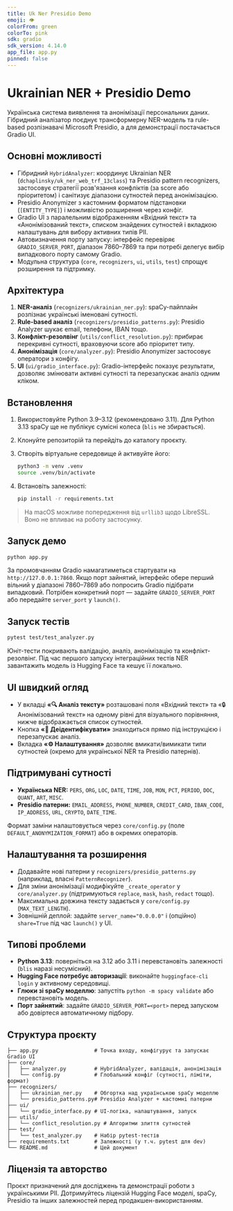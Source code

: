 ```yaml
---
title: Uk Ner Presidio Demo
emoji: 👁
colorFrom: green
colorTo: pink
sdk: gradio
sdk_version: 4.14.0
app_file: app.py
pinned: false
---
```

# Ukrainian NER + Presidio Demo

Українська система виявлення та анонімізації персональних даних. Гібридний аналізатор поєднує трансформерну NER-модель та rule-based розпізнавачі Microsoft Presidio, а для демонстрації постачається Gradio UI.

## Основні можливості
- Гібридний `HybridAnalyzer`: координує Ukrainian NER (`dchaplinsky/uk_ner_web_trf_13class`) та Presidio pattern recognizers, застосовує стратегії розв'язання конфліктів (за score або пріоритетом) і санітизує діапазони сутностей перед анонімізацією.
- Presidio Anonymizer з кастомним форматом підстановки (`[ENTITY_TYPE]`) і можливістю розширення через конфіг.
- Gradio UI з паралельним відображенням «Вхідний текст» та «Анонімізований текст», списком знайдених сутностей і вкладкою налаштувань для вибору активних типів PII.
- Автовизначення порту запуску: інтерфейс перевіряє `GRADIO_SERVER_PORT`, діапазон 7860–7869 та при потребі делегує вибір випадкового порту самому Gradio.
- Модульна структура (`core`, `recognizers`, `ui`, `utils`, `test`) спрощує розширення та підтримку.

## Архітектура
1. **NER-аналіз** (`recognizers/ukrainian_ner.py`): spaCy-пайплайн розпізнає українські іменовані сутності.
2. **Rule-based аналіз** (`recognizers/presidio_patterns.py`): Presidio Analyzer шукає email, телефони, IBAN тощо.
3. **Конфлікт-резолвінг** (`utils/conflict_resolution.py`): прибирає перекривні сутності, враховуючи score або пріоритет типу.
4. **Анонімізація** (`core/analyzer.py`): Presidio Anonymizer застосовує оператори з конфігу.
5. **UI** (`ui/gradio_interface.py`): Gradio-інтерфейс показує результати, дозволяє змінювати активні сутності та перезапускає аналіз одним кліком.

## Встановлення
1. Використовуйте Python 3.9–3.12 (рекомендовано 3.11). Для Python 3.13 spaCy ще не публікує сумісні колеса (`blis` не збирається).
2. Клонуйте репозиторій та перейдіть до каталогу проєкту.
3. Створіть віртуальне середовище й активуйте його:

   ```bash
   python3 -m venv .venv
   source .venv/bin/activate
   ```

4. Встановіть залежності:

   ```bash
   pip install -r requirements.txt
   ```

> На macOS можливе попередження від `urllib3` щодо LibreSSL. Воно не впливає на роботу застосунку.

## Запуск демо

```bash
python app.py
```

За промовчанням Gradio намагатиметься стартувати на `http://127.0.0.1:7860`. Якщо порт зайнятий, інтерфейс обере перший вільний у діапазоні 7860–7869 або попросить Gradio підібрати випадковий. Потрібен конкретний порт — задайте `GRADIO_SERVER_PORT` або передайте `server_port` у `launch()`.

## Запуск тестів

```bash
pytest test/test_analyzer.py
```

Юніт-тести покривають валідацію, аналіз, анонімізацію та конфлікт-резолвінг. Під час першого запуску інтеграційних тестів NER завантажить модель із Hugging Face та кешує її локально.

## UI швидкий огляд
- У вкладці **«🔍 Аналіз тексту»** розташовані поля «Вхідний текст» та «🔒 Анонімізований текст» на одному рівні для візуального порівняння, нижче відображається список сутностей.
- Кнопка **«🚀 Деідентифікувати»** знаходиться прямо під інструкцією і перезапускає аналіз.
- Вкладка **«⚙️ Налаштування»** дозволяє вмикати/вимикати типи сутностей (окремо для української NER та Presidio патернів).

## Підтримувані сутності

- **Українська NER:** `PERS`, `ORG`, `LOC`, `DATE`, `TIME`, `JOB`, `MON`, `PCT`, `PERIOD`, `DOC`, `QUANT`, `ART`, `MISC`.
- **Presidio патерни:** `EMAIL_ADDRESS`, `PHONE_NUMBER`, `CREDIT_CARD`, `IBAN_CODE`, `IP_ADDRESS`, `URL`, `CRYPTO`, `DATE_TIME`.

Формат заміни налаштовується через `core/config.py` (поле `DEFAULT_ANONYMIZATION_FORMAT`) або в окремих операторів.

## Налаштування та розширення
- Додавайте нові патерни у `recognizers/presidio_patterns.py` (наприклад, власні `PatternRecognizer`).
- Для зміни анонімізації модифікуйте `_create_operator` у `core/analyzer.py` (підтримуються `replace`, `mask`, `hash`, `redact` тощо).
- Максимальна довжина тексту задається у `core/config.py` (`MAX_TEXT_LENGTH`).
- Зовнішній деплой: задайте `server_name="0.0.0.0"` і (опційно) `share=True` під час `launch()` у UI.

## Типові проблеми
- **Python 3.13**: поверніться на 3.12 або 3.11 і перевстановіть залежності (`blis` наразі несумісний).
- **Hugging Face потребує авторизації**: виконайте `huggingface-cli login` у активному середовищі.
- **Глюки зі spaCy моделлю**: запустіть `python -m spacy validate` або перевстановіть модель.
- **Порт зайнятий**: задайте `GRADIO_SERVER_PORT=<port>` перед запуском або довіртеся автоматичному підбору.

## Структура проєкту

```
├── app.py                  # Точка входу, конфігурує та запускає Gradio UI
├── core/
│   ├── analyzer.py         # HybridAnalyzer, валідація, анонімізація
│   └── config.py           # Глобальний конфіг (сутності, ліміти, формат)
├── recognizers/
│   ├── ukrainian_ner.py    # Обгортка над українською spaCy моделлю
│   └── presidio_patterns.py# Presidio Analyzer + кастомні патерни
├── ui/
│   └── gradio_interface.py # UI-логіка, налаштування, запуск
├── utils/
│   └── conflict_resolution.py # Алгоритми злиття сутностей
├── test/
│   └── test_analyzer.py    # Набір pytest-тестів
├── requirements.txt        # Залежності (у т.ч. pytest для dev)
└── README.md               # Цей документ
```

## Ліцензія та авторство

Проєкт призначений для досліджень та демонстрації роботи з українськими PII. Дотримуйтесь ліцензій Hugging Face моделі, spaCy, Presidio та інших залежностей перед продакшен-використанням.
